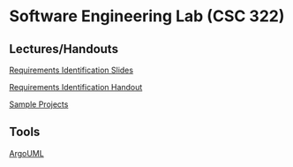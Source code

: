 # Software Engineering Lab (CSC 322)

## Lectures/Handouts
[Requirements Identification Slides](https://github.com/isatou/csc322/blob/master/Requirements%20Identification%20Slides.pdf)

[Requirements Identification Handout](https://github.com/isatou/csc322/blob/master/Requirements%20Identification%20Handout.pdf)

[Sample Projects](https://github.com/isatou/csc322/blob/master/CSc322SampleProjectTopics.pdf)

## Tools
[ArgoUML](http://argouml.tigris.org/)
